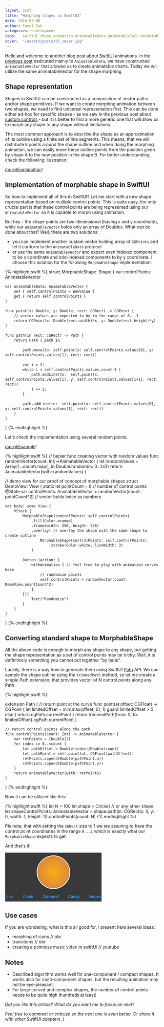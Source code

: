 ```yaml
---
layout: post
title: "Morphing shapes in SwiftUI"
date: 2020-05-06
author: Pavel Zak
categories: development
tags:	swiftUI shape animation animatableData animatablePair animatableVector path morphing transition
cover:  "/assets/posts/07_cover.jpg"
---
```


Hello and welcome to another blog post about [SwiftUI] animations. In the [previous post] dedicated mainly to `AnimatableData`, we have constructed `animatableVector` that allowed us to create animatable charts. Today we will utilize the same animatableVector for the shape morphing.  


## Shape representation

Shapes in SwiftUI can be constructed as a composition of vector paths and/or shape primitives. If we want to create morphing animation between two shapes, we need to find universal representation first. This can be done either ad-hoc for specific shapes - as we saw in the previous post about [custom controls] - but it is better to find a more generic one that will allow us to morph any shape to any shape without limitations.

The most common approach is to describe the shape as an approximation of its outline using a finite set of line segments. This means, that we will distribute `N` points around the shape outline and when doing the morphing animation, we can easily move these outline points from the position given by shape A to the new position in the shape B. For better understanding, check the following illustration:

[morphExplanation]!

## Implementation of morphable shape in SwiftUI

So how to implement all of this in SwiftUI? Let me start with a new shape representation based on multiple control points. This is quite easy, the only crucial part is that these control points are being represented using our `AnimatableVector` so it is capable to morph using animation. 

But hey - the shape points are two-dimensional (having x and y coordinate), while our `animatableVector` holds only an array of Doubles. What can be done about that? Well, there are two solutions:
* you can implement another custom vector holding array of `CGPoints` and let it conform to the `AnimatableData` protocol
* or use the same `AnimatableVector` and expect even indexed component to be x coordinate and odd-indexed components to by y coordinate. I choose this solution for the following `MorphableShape` implementation:

{% highlight swift %}
struct MorphableShape: Shape {
    var controlPoints: AnimatableVector
    
    var animatableData: AnimatableVector {
        set { self.controlPoints = newValue }
        get { return self.controlPoints }
    }
    
    func point(x: Double, y: Double, rect: CGRect) -> CGPoint {
        // vector values are expected to by in the range of 0...1
        return CGPoint(x: Double(rect.width)*x, y: Double(rect.height)*y)
    }
    
    func path(in rect: CGRect) -> Path {
        return Path { path in
            
            path.move(to: self.point(x: self.controlPoints.values[0], y: self.controlPoints.values[1], rect: rect))
            
            var i = 2;
            while i < self.controlPoints.values.count-1 {
                path.addLine(to:  self.point(x: self.controlPoints.values[i], y: self.controlPoints.values[i+1], rect: rect))
                i += 2;
            }
            
            path.addLine(to:  self.point(x: self.controlPoints.values[0], y: self.controlPoints.values[1], rect: rect))
        }
    }
}
{% endhighlight %}

Let's check the implementation using several random points:

[morphExample]!

{% highlight swift %}
// hepler func creating vector with random values
func randomVector(count: Int)->AnimatableVector {
    let randomValues = Array(1...count).map{_ in Double.random(in: 0...1.0)}
    return AnimatableVector(with: randomValues)
}

// demo view for our proof of concept of morphable shapes
struct DemoView: View {
    static let pointCount = 8 // number of control points
    @State var controlPoints: AnimatableVector = randomVector(count: pointCount*2) // vector holds twice as numbers
    
    var body: some View {
        VStack {
            MorphableShape(controlPoints: self.controlPoints)
                .fill(Color.orange)
                .frame(width: 256, height: 256)
                .overlay( // overlay the shape with the same shape to create outline
                    MorphableShape(controlPoints: self.controlPoints)
                        .stroke(Color.white, lineWidth: 3)
                )
            
            Button (action: {
                withAnimation { // feel free to play with animation curves here
                    // randomize points
                    self.controlPoints = randomVector(count: DemoView.pointCount*2)
                }
            }){
                Text("Randomize")
            }
        }
    }
}
{% endhighlight %}

## Converting standard shape to MorphableShape

All the above code is enough to morph any shape to any shape, but getting the shape representation as a set of control points may be tricky. Well, it is definitively something you cannot put together "by hand".

Luckily, there is a way how to generate them using SwiftUI [Path] API. We can sample the shape outline using the `trimmedPath` method, so let me create a simple Path extension, that provides vector of N control points along any Path:

{% highlight swift %}

extension Path {
    // return point at the curve
    func point(at offset: CGFloat) -> CGPoint {
        let limitedOffset = min(max(offset, 0), 1)
        guard limitedOffset > 0 else { return cgPath.currentPoint }
        return trimmedPath(from: 0, to: limitedOffset).cgPath.currentPoint
    }
    
    // return control points along the path
    func controlPoints(count: Int) -> AnimatableVector {
        var retPoints = [Double]()
        for index in 0..<count {
            let pathOffset = Double(index)/Double(count)
            let pathPoint = self.point(at: CGFloat(pathOffset))
            retPoints.append(Double(pathPoint.x))
            retPoints.append(Double(pathPoint.y))
        }
        return AnimatableVector(with: retPoints)
    }
}
{% endhighlight %}

Now it can be utilized like this: 

{% highlight swift %}
let N = 100
let shape = Circle() // or any other shape
let shapeControlPoints: AnimatableVector = shape.path(in: CGRect(x: 0, y: 0, width: 1, height: 1)).controlPoints(count: N)
{% endhighlight %}

Pls note, that with setting the `CGRect` size to 1 we are assuring to have the control point coordinates in the range `0...1` which is exactly what our `MorphableShape` expects to get.

And that's it! 

![animatedShapes]

## Use cases

If you are wondering, what is this all good for, I present here several ideas:

* morphing of icons
// obr
* transitions
// obr
* creating a pointless music video in swiftUI
// youtube

## Notes

* Described algorithm works well for one-component / compact shapes. It works also for multi-component shapes, but the resulting animation may not be eye-pleasant.
* For large curved and complex shapes, the number of control points needs to be quite high (hundreds at least)


*Did you like this article? What do you want me to focus on next?*

*Feel free to comment or criticize so the next one is even better. Or share it with other SwiftUI adopters ;)*



[SwiftUI]: https://developer.apple.com/documentation/swiftui
[Path]: https://developer.apple.com/documentation/swiftui/path
[custom controls]: https://nerdyak.tech/development/2019/11/28/creating-custom-views-in-swiftui.html
[previous post]: https://nerdyak.tech/development/2020/01/12/animating-complex-shapes-in-swiftui.html


[animatedShapes]: /assets/posts/07_shapes.gif "Demonstration of morphing of various shapes"
[morphExplanation]: /assets/posts/09_explanation.gif "Morphing using interpolation of control points"
[morphExample]: /assets/posts/09_example.gif "Morphing using interpolation of control points"


